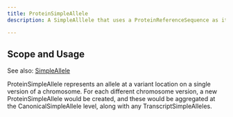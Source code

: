 ```yaml
---
title: ProteinSimpleAllele
description: A SimpleAlllele that uses a ProteinReferenceSequence as its ReferenceSequence.

---
```


Scope and Usage
---------------

See also: [SimpleAllele](simple_allele.html)

ProteinSimpleAllele represents an allele at a variant location on a single version of a chromosome.  For each different chromosome version, a new ProteinSimpleAllele would be created, and these would be aggregated at the CanonicalSimpleAllele level, along with any TranscriptSimpleAlleles.
